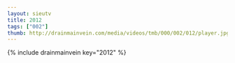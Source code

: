 ```yaml
--- 
layout: sieutv
title: 2012
tags: ["002"]
thumb: http://drainmainvein.com/media/videos/tmb/000/002/012/player.jpg
---
```

{% include drainmainvein key="2012" %} 
